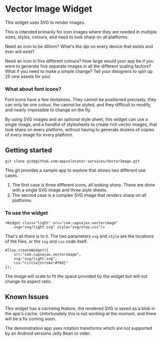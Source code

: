 # Vector Image Widget

This widget uses SVG to render images.

This is intended primarily for icon images where they are needed in multiple sizes, styles, colours, and need to look sharp on all platforms.

Need an icon to be 40mm? What's the dpi on every device that exists and ever will exist?

Need an icon in five different colours? How large would your app be if you were to generate five separate images in all the different scaling factors? What if you need to make a simple change? Tell your designers to spin up 25 new assets for you!

### What about font icons?

Font icons have a few limitations. They cannot be positioned precisely, they can only be one colour, the cannot be styled, and they difficult to modify, and nearly impossible to change on the fly.

By using SVG images and an optional style sheet, this widget can use a single image, and a handful of stylesheets to create rich vector images, that look sharp on every platform, without having to generate dozens of copies of every image for every platform.

## Getting started

	git clone git@github.com:appcelerator-services/VectorImage.git

This git provides a sample app to explore that shows two different use cases. 

1. The first case is three different icons, all looking sharp. These are done with a single SVG image and three style sheets.
2. The second case is a complex SVG image that renders sharp on all platforms.

### To use the widget

	<Widget class="light" src="com.capnajax.vectorimage" 
		svg="svg/light.svg" style="svg/stop.css"/>

That's all there is to it. The two parameters `svg` and `style` are the locations of the files, or the `svg` and `css` code itself.

	Alloy.createWidget({
		src:"com.capnajax.vectorimage",
		svg:"svg/light.svg",
		css:"circle{stroke:#f60}"
	});

The image will scale to fit the space provided by the widget but will not change its aspect ratio.

## Known Issues

This widget has a cacheing feature, the rendered SVG is saved as a blob in the app's cache. Unfortunately this is not working at the moment, and there will be a fix coming soon.

The demonstration app uses rotation transforms which are not supported by an Android versions Jelly Bean or older.
